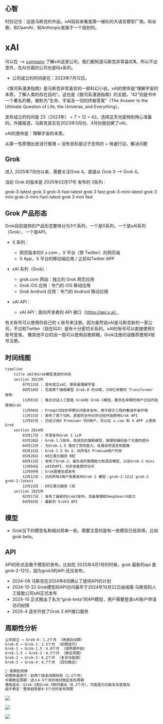 ## 心智

时刻记住：这是马斯克的作品。xAI目前来看是第一梯队的大语言模型厂商。和谷歌、和OpenAI、和Anthropic是属于一个级别的。

# xAI

可以在 --> [company](https://x.ai/company) 了解xAI这家公司。我们都知道马斯克非常喜欢**X**。所以不出意外，在AI方面的公司也是叫x系列。

- 公司成立的时间是在：2023年7月12日。

《银河系漫游指南》是马斯克非常喜欢的一部科幻小说。xAI的使命是“理解宇宙的本质，了解人类的存在目的”。这也是《银河系漫游指南》的主题。“42”则是书中一个著名的梗，被称为“生命、宇宙及一切的终极答案”（The Answer to the Ultimate Question of Life, the Universe, and Everything）。

宣布成立的时间是 23（2023年） + 7 + 12 = 42。选择这天也是特别用心准备的。外媒报道，马斯克其实在2023年3月份、4月份就创建了xAI。

xAI的使命是：理解宇宙的本质。

从第一性原理出发进行推理 + 没有目标是过于宏伟的 + 快速行动，解决问题

## Grok

进入 2025年7月份以来，需要关注Grok 4。直接从 Grok 3 --> Grok 4。

当前 Grok 的版本是 2025年02月17号 发布的 3系列：

grok-3-latest grok 3
grok-3-fast-latest grok 3 fast
grok-3-mini-latest grok 3 mini
grok-3-mini-fast-latest grok 3 mini fast

## Grok 产品形态

Grok目前提供的产品形态整体分为3个系列，一个是X系列，一个是xAI系列（Grok），一个是API。

- X 系列：

  - 网页版本的X x.com ，X 平台（原 Twitter）的网页端
  - X App，X 平台的移动端应用 / 之前叫Twitter APP

- xAI 系列（Grok）：

  - grok.com 网站：独立的 Grok 网页应用
  - Grok iOS 应用：专门的 iOS 移动应用
  - Grok Android 应用：专门的 Android 移动应用

- xAI API：

  - xAI API：面向开发者的 API 接口（https://api.x.ai）

有关账号可以使用你自己的 x 账号来注册。因为虽然说xAI是马斯克新的一家公司，不过和Twitter（现在叫X）是有十分密切关系的。xAI的账号可以直接使用X账号登录。
像其他平台的话一般可以使用谷歌邮箱，Grok注册的话推荐使用X账号注册。

## 时间线图

```mermaid
timeline
    title xAI与Grok模型演进时间线
    section 2023年
        07月12日 : 宣布成立xAI，使命是理解宇宙
        08月18日 : 完成首个旗舰模型 Grok-0 的训练，330亿参数的 Transformer 架构
        11月03日 : 推出对话人工智能 Grok和 Grok-1模型，数百名早期的用户已经开始使用Grok
        11月06日 : PromptIDE的早期访问版本发布，用于提示工程的集成开发环境
        11月15日 : 发布了首个SDK，紧密的合作伙伴已经开始使用Grok API
        12月07日 : 已经订阅X Premium+ 的X用户，可以在 x.com 和 X APP 上使用Grok
    section 2024年
        03月17日 : 开源发布Grok 1 LLM
        03月28日 : Grok-1.5发布，改进后的旗舰模型，推理和编码各个方面的提升
        04月12日 : 为Grok-1.5 增加了视觉能力，处理自然语言和图像
        05月15日 : Grok-1.5 On X，向所有X Premium用户开放
        05月26日 : 60亿美元融资 B轮
        08月13日 : 发布了Grok-2，最先进的推理能力和语言模型，以及Grok-2 mini
        11月04日 : xAI的API，为开发者提供访问
        12月09号 : Grok图像生成发布
        12月12日 : 已向所有X用户免费发布Grok 2 模型：grok-2-1212 grok-2 grok-2-latest
        12月23日 : 60亿美元融资 C轮
    section 2025年
        02月17日 : 发布了最新的Grok3发布，具备推理和DeepSearch能力
        04月03日 : 最新的 Grok3 API
```

## 模型

- Grok当下的模型名称相对简单一些。需要注意的是有一些模型已经弃用，比如 grok beta。

## API

API的形式会晚于模型的发布。比如在 2025年4月1号的时候，grok 最新的api 是grok-2-1212，因为grok3的API 还没发布。

- 2024-08 马斯克在2024年8月确认了提供API的计划
- 2024-10-22 Grok模型的API访问最早于2024年10月22日由埃隆·马斯克的人工智能公司xAI正式发布
- 2024-10 正式推出了名为“grok-beta”的API模型，用户需要登录xAI账户申请访问权限
- 2025-4 逐步开放了Grok 3 API接口服务

## 周期性分析

```sh
公司成立 → Grok-0：1.2个月 （快速启动期）
Grok-0 → Grok-1：2.5个月 （初期迭代）
Grok-1 → Grok-1.5：4.8个月 （成熟期开始）
Grok-1.5 → Grok-2：4.5个月 （稳定周期）
Grok-2 → Grok-3：6.2个月 （复杂功能期）
Grok-3 → Grok-4：4.7个月 （回归稳定）
```

```sh
🔄 周期性规律
初期快速迭代：前两个版本间隔较短（1-2个月）
中期稳定周期：进入4-5个月的相对稳定发布周期
偶有延长：Grok-2到Grok-3耗时最长（6.2个月），可能因为功能复杂度增加
趋于稳定：整体趋势是4-5个月的发布周期
```

![](https://mdn.alipayobjects.com/one_clip/afts/img/Z4YHQbWfkXIAAAAARkAAAAgAoEACAQFr/original)

![](https://mdn.alipayobjects.com/one_clip/afts/img/trIpSaqvlxMAAAAAR4AAAAgAoEACAQFr/original)

![](https://mdn.alipayobjects.com/one_clip/afts/img/o97bQpne4YAAAAAARwAAAAgAoEACAQFr/original)
